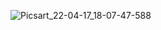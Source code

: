 ![Picsart_22-04-17_18-07-47-588](https://user-images.githubusercontent.com/103902727/163732153-c980c728-1cb1-4e6b-b5b9-0594ef777bfc.png)


